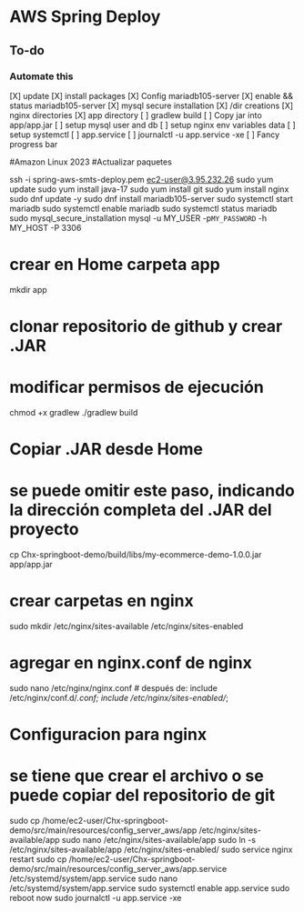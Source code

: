 # AWS Spring Deploy

## To-do

### Automate this

[X] update
[X] install packages
[X] Config mariadb105-server
[X] enable && status mariadb105-server
[X] mysql secure installation
[X] /dir creations
[X] nginx directories
[X] app directory
[ ] gradlew build
[ ] Copy jar into app/app.jar
[ ] setup mysql user and db
[ ] setup nginx env variables data
[ ] setup systemctl
[ ] app.service
[ ] journalctl -u app.service -xe
[ ] Fancy progress bar

#Amazon Linux 2023
#Actualizar paquetes

ssh -i spring-aws-smts-deploy.pem ec2-user@3.95.232.26
sudo yum update
sudo yum install java-17
sudo yum install git
sudo yum install nginx
sudo dnf update -y
sudo dnf install mariadb105-server
sudo systemctl start mariadb
sudo systemctl enable mariadb
sudo systemctl status mariadb
sudo mysql_secure_installation
mysql -u MY_USER -p`MY_PASSWORD` -h MY_HOST -P 3306

# crear en Home carpeta app

mkdir app

# clonar repositorio de github y crear .JAR

# modificar permisos de ejecución

chmod +x gradlew
./gradlew build

# Copiar .JAR desde Home

# se puede omitir este paso, indicando la dirección completa del .JAR del proyecto

cp Chx-springboot-demo/build/libs/my-ecommerce-demo-1.0.0.jar app/app.jar

# crear carpetas en nginx

sudo mkdir /etc/nginx/sites-available /etc/nginx/sites-enabled

# agregar en nginx.conf de nginx

sudo nano /etc/nginx/nginx.conf # después de: include /etc/nginx/conf.d/_.conf;
include /etc/nginx/sites-enabled/_;

# Configuracion para nginx

# se tiene que crear el archivo o se puede copiar del repositorio de git

sudo cp /home/ec2-user/Chx-springboot-demo/src/main/resources/config_server_aws/app /etc/nginx/sites-available/app
sudo nano /etc/nginx/sites-available/app
sudo ln -s /etc/nginx/sites-available/app /etc/nginx/sites-enabled/
sudo service nginx restart
sudo cp /home/ec2-user/Chx-springboot-demo/src/main/resources/config_server_aws/app.service /etc/systemd/system/app.service
sudo nano /etc/systemd/system/app.service
sudo systemctl enable app.service
sudo reboot now
sudo journalctl -u app.service -xe
